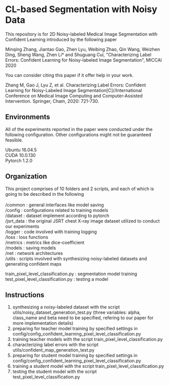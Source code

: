 # CL-based Segmentation with Noisy Data

This repository is for 2D Noisy-labeled Medical Image Segmentation with Confident Learning introduced by the following paper

Minqing Zhang, Jiantao Gao, Zhen Lyu, Weibing Zhao, Qin Wang, Weizhen Ding, Sheng Wang, Zhen Li* and Shuguang Cui, "Characterizing Label Errors: Confident Learning for Noisy-labeled Image Segmentation", MICCAI 2020 

You can consider citing this paper if it offer help in your work.

Zhang M, Gao J, Lyu Z, et al. Characterizing Label Errors: Confident Learning for Noisy-Labeled Image Segmentation[C]//International Conference on Medical Image Computing and Computer-Assisted Intervention. Springer, Cham, 2020: 721-730.

## Environments
All of the experiments reported in the paper were conducted under the following configuration. Other configurations might not be guaranteed feasible. <br>

Ubuntu 16.04.5 <br>
CUDA 10.0.130 <br>
Pytorch 1.2.0 <br>

## Organization
This project comprises of 10 folders and 2 scripts, and each of which is going to be described in the following <br>
<br>
/common    : general interfaces like model saving <br>
/config    : configurations related to training models <br>
/dataset   : dataset implement according to pytorch <br>
/jsrt_data : the original JSRT chest X-ray image dataset utilized to conduct our experiments <br>
/logger    : code involved with training logging <br>
/loss      : loss functions  <br>
/metrics   : metrics like dice-coefficient <br>
/models    : saving models <br>
/net       : network architectures <br>
/utils     : scripts involved with synthesizing noisy-labeled datasets and generating confident maps <br>

train_pixel_level_classification.py : segmentation model training <br>
test_pixel_level_classification.py  : testing a model <br>

## Instructions
1. synthesizing a noisy-labeled dataset with the script utils/noisy_dataset_generation_test.py (three variables: alpha, class_name and beta need to be specified, refering to our paper for more implementation details) <br>
2. preparing for teacher model training by specified settings in config/config_confident_learning_pixel_level_classification.py <br>
3. training teacher models with the script train_pixel_level_classification.py <br>
4. characterizing label errors with the script utils/confident_map_generation_test.py <br>
5. preparing for student model training by specified settings in config/config_confident_learning_pixel_level_classification.py  <br>
6. training a student model with the script train_pixel_level_classification.py <br>
7. testing the student model with the script test_pixel_level_classification.py <br>
